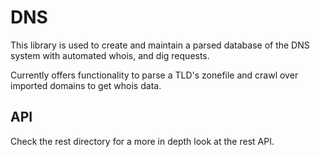 DNS
===

This library is used to create and maintain a parsed database of the DNS system with automated whois, and dig requests. 

Currently offers functionality to parse a TLD's zonefile and crawl over imported domains to get whois data.

API
---
Check the rest directory for a more in depth look at the rest API.
